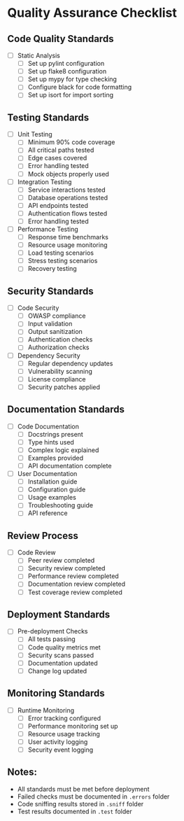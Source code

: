 # Quality Assurance Checklist

## Code Quality Standards
- [ ] Static Analysis
  - [ ] Set up pylint configuration
  - [ ] Set up flake8 configuration
  - [ ] Set up mypy for type checking
  - [ ] Configure black for code formatting
  - [ ] Set up isort for import sorting

## Testing Standards
- [ ] Unit Testing
  - [ ] Minimum 90% code coverage
  - [ ] All critical paths tested
  - [ ] Edge cases covered
  - [ ] Error handling tested
  - [ ] Mock objects properly used

- [ ] Integration Testing
  - [ ] Service interactions tested
  - [ ] Database operations tested
  - [ ] API endpoints tested
  - [ ] Authentication flows tested
  - [ ] Error handling tested

- [ ] Performance Testing
  - [ ] Response time benchmarks
  - [ ] Resource usage monitoring
  - [ ] Load testing scenarios
  - [ ] Stress testing scenarios
  - [ ] Recovery testing

## Security Standards
- [ ] Code Security
  - [ ] OWASP compliance
  - [ ] Input validation
  - [ ] Output sanitization
  - [ ] Authentication checks
  - [ ] Authorization checks

- [ ] Dependency Security
  - [ ] Regular dependency updates
  - [ ] Vulnerability scanning
  - [ ] License compliance
  - [ ] Security patches applied

## Documentation Standards
- [ ] Code Documentation
  - [ ] Docstrings present
  - [ ] Type hints used
  - [ ] Complex logic explained
  - [ ] Examples provided
  - [ ] API documentation complete

- [ ] User Documentation
  - [ ] Installation guide
  - [ ] Configuration guide
  - [ ] Usage examples
  - [ ] Troubleshooting guide
  - [ ] API reference

## Review Process
- [ ] Code Review
  - [ ] Peer review completed
  - [ ] Security review completed
  - [ ] Performance review completed
  - [ ] Documentation review completed
  - [ ] Test coverage review completed

## Deployment Standards
- [ ] Pre-deployment Checks
  - [ ] All tests passing
  - [ ] Code quality metrics met
  - [ ] Security scans passed
  - [ ] Documentation updated
  - [ ] Change log updated

## Monitoring Standards
- [ ] Runtime Monitoring
  - [ ] Error tracking configured
  - [ ] Performance monitoring set up
  - [ ] Resource usage tracking
  - [ ] User activity logging
  - [ ] Security event logging

## Notes:
- All standards must be met before deployment
- Failed checks must be documented in `.errors` folder
- Code sniffing results stored in `.sniff` folder
- Test results documented in `.test` folder 